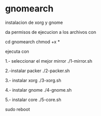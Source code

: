 # gnomearch
instalacion de xorg y gnome

da permisos de ejecucion a los archivos con


cd gnomearch
chmod +x *

ejecuta con

1.- seleccionar el mejor mirror
./1-mirror.sh

2.-instalar packer
./2-packer.sh

3.- instalar xorg
./3-xorg.sh

4.- instalar gnome
./4-gnome.sh

5.- instalar core
./5-core.sh


sudo reboot
